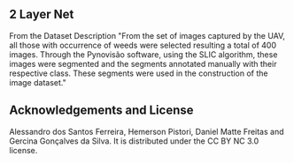 ## 2 Layer Net
From the Dataset Description "From the set of images captured by the UAV, all those with occurrence of weeds were selected resulting a total of 400 images. Through the Pynovisão software, using the SLIC algorithm, these images were segmented and the segments annotated manually with their respective class. These segments were used in the construction of the image dataset."

## Acknowledgements and License
Alessandro dos Santos Ferreira, Hemerson Pistori, Daniel Matte Freitas and Gercina Gonçalves da Silva. It is distributed under the CC BY NC 3.0 license.

